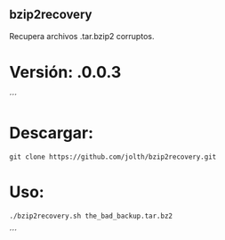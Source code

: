 ## bzip2recovery

Recupera archivos .tar.bzip2 corruptos.

# Versión: .0.0.3

´´´
# Descargar:
    git clone https://github.com/jolth/bzip2recovery.git

# Uso:
    ./bzip2recovery.sh the_bad_backup.tar.bz2
    
´´´
